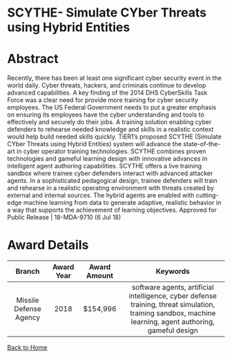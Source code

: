 
SCYTHE- Simulate CYber Threats using Hybrid Entities
====================================================

# Abstract


Recently, there has been at least one significant cyber security event in the world daily. Cyber threats, hackers, and criminals continue to develop advanced capabilities. A key finding of the 2014 DHS CyberSkills Task Force was a clear need for provide more training for cyber security employees. The US Federal Government needs to put a greater emphasis on ensuring its employees have the cyber understanding and tools to effectively and securely do their jobs. A training solution enabling cyber defenders to rehearse needed knowledge and skills in a realistic context would help build needed skills quickly. TiER1’s proposed SCYTHE (Simulate CYber Threats using Hybrid Entities) system will advance the state-of-the-art in cyber operator training technologies. SCYTHE combines proven technologies and gameful learning design with innovative advances in intelligent agent authoring capabilities. SCYTHE offers a live training sandbox where trainee cyber defenders interact with advanced attacker agents. In a sophisticated pedagogical design, trainee defenders will train and rehearse in a realistic operating environment with threats created by external and internal sources. The hybrid agents are enabled with cutting-edge machine learning from data to generate adaptive, realistic behavior in a way that supports the achievement of learning objectives. Approved for Public Release | 18-MDA-9710 (6 Jul 18)  

# Award Details

|Branch|Award Year|Award Amount|Keywords|
| :---: | :---: | :---: | :---: |
|Missile Defense Agency|2018|$154,996|software agents, artificial intelligence, cyber defense training, threat simulation, training sandbox, machine learning, agent authoring, gameful design|
  
  


[Back to Home](https://github.com/chrischow/dod_sbir_awards/CC/#1142)
